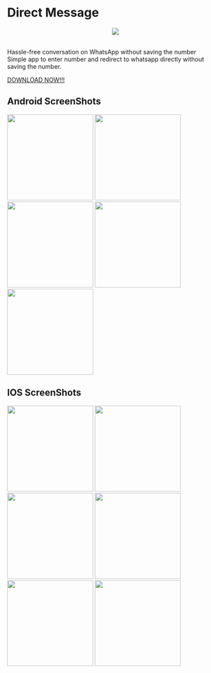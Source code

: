 # Direct Message
<p align="center">
  <img src="https://github.com/yashas-hm/Direct-Message/blob/master/images/Android/Feature%20Graphic.jpg">
</p>
<br>
Hassle-free conversation on WhatsApp without saving the number<br>
Simple app to enter number and redirect to whatsapp directly without saving the number.<br>

[DOWNLOAD NOW!!!](https://play.google.com/store/apps/details?id=com.yashas.flutter.directmessage.direct_message)

## Android ScreenShots
<p>
<img src="https://github.com/yashas-hm/Direct-Message/blob/master/images/Android/1.png" width=200/>
<img src="https://github.com/yashas-hm/Direct-Message/blob/master/images/Android/2.png" width=200/>
<img src="https://github.com/yashas-hm/Direct-Message/blob/master/images/Android/3.png" width=200/>
<img src="https://github.com/yashas-hm/Direct-Message/blob/master/images/Android/4.png" width=200/>
<img src="https://github.com/yashas-hm/Direct-Message/blob/master/images/Android/5.png" width=200/>
</p>

## IOS ScreenShots
<p>
<img src="https://github.com/yashas-hm/Direct-Message/blob/master/images/IOS/1.png" width=200/>
<img src="https://github.com/yashas-hm/Direct-Message/blob/master/images/IOS/2.png" width=200/>
<img src="https://github.com/yashas-hm/Direct-Message/blob/master/images/IOS/3.png" width=200/>
<img src="https://github.com/yashas-hm/Direct-Message/blob/master/images/IOS/4.png" width=200/>
<img src="https://github.com/yashas-hm/Direct-Message/blob/master/images/IOS/5.png" width=200/>
<img src="https://github.com/yashas-hm/Direct-Message/blob/master/images/IOS/6.png" width=200/>
</p>
